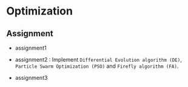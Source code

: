 # Optimization

## Assignment

- assignment1

- assignment2 : Implement `Differential Evolution algorithm (DE)`, ` Particle Swarm Optimization (PSO)` and `Firefly algorithm (FA)`.

- assignment3